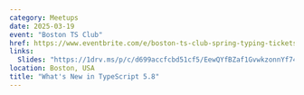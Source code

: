 ```yaml
---
category: Meetups
date: 2025-03-19
event: "Boston TS Club"
href: https://www.eventbrite.com/e/boston-ts-club-spring-typing-tickets-1249401757289
links:
  Slides: "https://1drv.ms/p/c/d699accfcbd51cf5/EewQYfBZaf1GvwkzonnYf74BoDCBtLM3GFqsqz5GT40y2w"
location: Boston, USA
title: "What's New in TypeScript 5.8"
---
```

